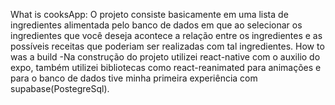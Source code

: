 What is cooksApp: 
 O projeto consiste basicamente em uma lista de ingredientes alimentada pelo banco de dados em que ao selecionar os ingredientes que você deseja acontece a relação entre os ingredientes 
 e as possíveis receitas que poderiam ser realizadas com tal ingredientes.
How to was a build
-Na construção do projeto utilizei react-native com o auxilio do expo, também utilizei bibliotecas como react-reanimated 
para animações e para o banco de dados tive minha primeira experiência com supabase(PostegreSql).
